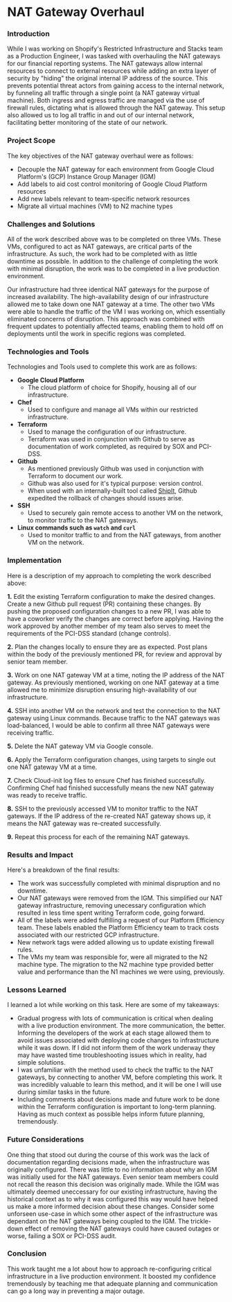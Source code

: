 # NAT Gateway Overhaul

### Introduction
While I was working on Shopify's Restricted Infrastructure and Stacks team as a Production Engineer, I was tasked with overhauling the NAT gateways for our financial reporting systems. The NAT gateways allow internal resources to connect to external resources while adding an extra layer of security by "hiding" the original internal IP address of the source. This prevents potential threat actors from gaining access to the internal network, by funneling all traffic through a single point (a NAT gateway virtual machine). Both ingress and egress traffic are managed via the use of firewall rules, dictating what is allowed through the NAT gateway. This setup also allowed us to log all traffic in and out of our internal network, facilitating better monitoring of the state of our network.

### Project Scope
The key objectives of the NAT gateway overhaul were as follows:
* Decouple the NAT gateway for each environment from Google Cloud Platform's (GCP) Instance Group Manager (IGM)
* Add labels to aid cost control monitoring of Google Cloud Platform resources
* Add new labels relevant to team-specific network resources
* Migrate all virtual machines (VM) to N2 machine types

### Challenges and Solutions
All of the work described above was to be completed on three VMs. These VMs, configured to act as NAT gateways, are critical parts of the infrastructure. As such, the work had to be completed with as little downtime as possible. In addition to the challenge of completing the work with minimal disruption, the work was to be completed in a live production environment.

Our infrastructure had three identical NAT gateways for the purpose of increased availability. The high-availability design of our infrastructure allowed me to take down one NAT gateway at a time. The other two VMs were able to handle the traffic of the VM I was working on, which essentially eliminated concerns of disruption. This approach was combined with frequent updates to potentially affected teams, enabling them to hold off on deployments until the work in specific regions was completed.

### Technologies and Tools
Technologies and Tools used to complete this work are as follows:
* __Google Cloud Platform__
  - The cloud platform of choice for Shopify, housing all of our infrastructure.
* __Chef__
  - Used to configure and manage all VMs within our restricted infrastructure.
* __Terraform__
  - Used to manage the configuration of our infrastructure.
  - Terraform was used in conjunction with Github to serve as documentation of work completed, as required by SOX and PCI-DSS.
* __Github__
  - As mentioned previously Github was used in conjunction with Terraform to document our work.
  - Github was also used for it's typical purpose: version control.
  - When used with an internally-built tool called [ShipIt](https://shopify.engineering/introducing-shipit), Github expedited the rollback of changes should issues arise.
* __SSH__
  - Used to securely gain remote access to another VM on the network, to monitor traffic to the NAT gateways.
* __Linux commands such as `watch` and `curl`__
  - Used to monitor traffic to and from the NAT gateways, from another VM on the network.

### Implementation
Here is a description of my approach to completing the work described above:

__1.__ Edit the existing Terraform configuration to make the desired changes. Create a new Github pull request (PR) containing these changes. By pushing the proposed configuration changes to a new PR, I was able to have a coworker verify the changes are correct before applying. Having the work approved by another member of my team also serves to meet the requirements of the PCI-DSS standard (change controls).

__2.__ Plan the changes locally to ensure they are as expected. Post plans within the body of the previously mentioned PR, for review and approval by senior team member.

__3.__ Work on one NAT gateway VM at a time, noting the IP address of the NAT gateway. As previously mentioned, working on one NAT gateway at a time allowed me to minimize disruption ensuring high-availability of our infrastructure.

__4.__ SSH into another VM on the network and test the connection to the NAT gateway using Linux commands. Because traffic to the NAT gateways was load-balanced, I would be able to confirm all three NAT gateways were receiving traffic.

__5.__ Delete the NAT gateway VM via Google console.

__6.__ Apply the Terraform configuration changes, using targets to single out one NAT gateway VM at a time.

__7.__ Check Cloud-init log files to ensure Chef has finished successfully. Confirming Chef had finished successfully means the new NAT gateway was ready to receive traffic.

__8.__ SSH to the previously accessed VM to monitor traffic to the NAT gateways. If the IP address of the re-created NAT gateway shows up, it means the NAT gateway was re-created successfully.

__9.__ Repeat this process for each of the remaining NAT gateways.

### Results and Impact
Here's a breakdown of the final results:
- The work was successfully completed with minimal dispruption and no downtime. 
- Our NAT gateways were removed from the IGM. This simplified our NAT gateway infrastructure, removing unecessary configuration which resulted in less time spent writing Terraform code, going forward.
- All of the labels were added fulfilling a request of our Platform Efficiency team. These labels enabled the Platform Efficiency team to track costs associated with our restricted GCP infrastructure.
- New network tags were added allowing us to update existing firewall rules.
- The VMs my team was responsible for, were all migrated to the N2 machine type. The migration to the N2 machine type provided better value and performance than the N1 machines we were using, previously.

### Lessons Learned
I learned a lot while working on this task. Here are some of my takeaways:
- Gradual progress with lots of communication is critical when dealing with a live production environment. The more communication, the better. Informing the developers of the work at each stage allowed them to avoid issues associated with deploying code changes to infrastructure while it was down. If I did not inform them of the work underway they may have wasted time troubleshooting issues which in reality, had simple solutions.
- I was unfamiliar with the method used to check the traffic to the NAT gateways, by connecting to another VM, before completing this work. It was incredibly valuable to learn this method, and it will be one I will use during similar tasks in the future.
- Including comments about decisions made and future work to be done within the Terraform configuration is important to long-term planning. Having as much context as possible helps inform future planning, tremendously.

### Future Considerations
One thing that stood out during the course of this work was the lack of documentation regarding decisions made, when the infrastructure was originally configured. There was little to no information about why an IGM was initially used for the NAT gateways. Even senior team members could not recall the reason this decision was originally made. While the IGM was ultimately deemed uneccessary for our existing infrastructure, having the historical context as to why it was configured this way would have helped us make a more informed decision about these changes. Consider some unforseen use-case in which some other aspect of the infrastructure was dependant on the NAT gateways being coupled to the IGM. The trickle-down effect of removing the NAT gateways could have caused outages or worse, failing a SOX or PCI-DSS audit.

### Conclusion
This work taught me a lot about how to approach re-configuring critical infrastructure in a live production environment. It boosted my confidence tremendously by teaching me that adequate planning and communication can go a long way in preventing a major outage.